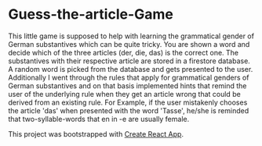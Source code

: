 # Guess-the-article-Game
This little game is supposed to help with learning the grammatical gender of German substantives which can be quite tricky. You are shown a word and decide which of the three articles (der, die, das) is the correct one. 
The substantives with their respective article are stored in a firestore database. A random word is picked from the database and gets presented to the user. Additionally I went through the rules that apply for grammatical genders of German substantives and on that basis implemented hints that remind the user of the underlying rule when they get an article wrong that could be derived from an existing rule. For Example, if the user mistakenly chooses the article 'das' when presented with the word 'Tasse', he/she is reminded that two-syllable-words that en in -e are usually female.


This project was bootstrapped with [Create React App](https://github.com/facebook/create-react-app).


